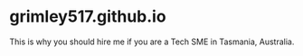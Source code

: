 grimley517.github.io
====================

This is why you should hire me if you are a Tech SME in Tasmania, Australia.
